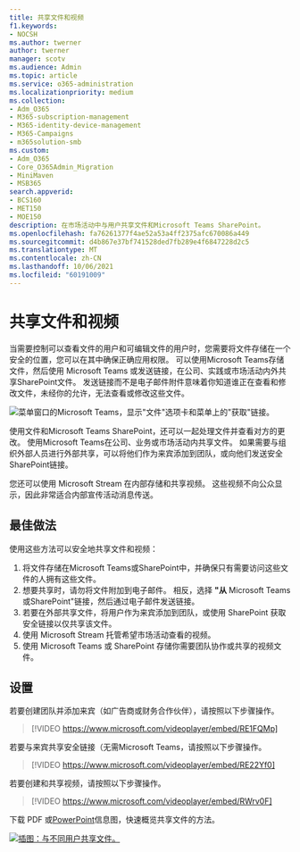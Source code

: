 ```yaml
---
title: 共享文件和视频
f1.keywords:
- NOCSH
ms.author: twerner
author: twerner
manager: scotv
ms.audience: Admin
ms.topic: article
ms.service: o365-administration
ms.localizationpriority: medium
ms.collection:
- Adm_O365
- M365-subscription-management
- M365-identity-device-management
- M365-Campaigns
- m365solution-smb
ms.custom:
- Adm_O365
- Core_O365Admin_Migration
- MiniMaven
- MSB365
search.appverid:
- BCS160
- MET150
- MOE150
description: 在市场活动中与用户共享文件和Microsoft Teams SharePoint。
ms.openlocfilehash: fa76261377f4ae52a53a4ff2375afc670086a449
ms.sourcegitcommit: d4b867e37bf741528ded7fb289e4f6847228d2c5
ms.translationtype: MT
ms.contentlocale: zh-CN
ms.lasthandoff: 10/06/2021
ms.locfileid: "60191009"
---
```

# <a name="share-files-and-videos"></a>共享文件和视频

当需要控制可以查看文件的用户和可编辑文件的用户时，您需要将文件存储在一个安全的位置，您可以在其中确保正确应用权限。 可以使用Microsoft Teams存储文件，然后使用 Microsoft Teams 或发送链接，在公司、实践或市场活动内外共享SharePoint文件。 发送链接而不是电子邮件附件意味着你知道谁正在查看和修改文件，未经你的允许，无法查看或修改这些文件。

![菜单窗口的Microsoft Teams，显示"文件"选项卡和菜单上的"获取"链接。](../media/m365-democracy-teams-sharefiles.png)

使用文件和Microsoft Teams SharePoint，还可以一起处理文件并查看对方的更改。 使用Microsoft Teams在公司、业务或市场活动内共享文件。 如果需要与组织外部人员进行外部共享，可以将他们作为来宾添加到团队，或向他们发送安全SharePoint链接。

您还可以使用 Microsoft Stream 在内部存储和共享视频。 这些视频不向公众显示，因此非常适合内部宣传活动消息传送。

## <a name="best-practices"></a>最佳做法

使用这些方法可以安全地共享文件和视频：

1. 将文件存储在Microsoft Teams或SharePoint中，并确保只有需要访问这些文件的人拥有这些文件。
2. 想要共享时，请勿将文件附加到电子邮件。 相反，选择 **"从** Microsoft Teams或SharePoint"链接，然后通过电子邮件发送链接。
3. 若要在外部共享文件，将用户作为来宾添加到团队，或使用 SharePoint 获取安全链接以仅共享该文件。
4. 使用 Microsoft Stream 托管希望市场活动查看的视频。
5. 使用 Microsoft Teams 或 SharePoint 存储你需要团队协作或共享的视频文件。

## <a name="set-up"></a>设置

若要创建团队并添加来宾（如广告商或财务合作伙伴），请按照以下步骤操作。

> [!VIDEO https://www.microsoft.com/videoplayer/embed/RE1FQMp]

若要与来宾共享安全链接（无需Microsoft Teams，请按照以下步骤操作。

> [!VIDEO https://www.microsoft.com/videoplayer/embed/RE22Yf0]

若要创建和共享视频，请按照以下步骤操作。

> [!VIDEO https://www.microsoft.com/videoplayer/embed/RWrv0F]

下载 PDF 或[PowerPoint](https://go.microsoft.com/fwlink/?linkid=2079435)信息[](https://go.microsoft.com/fwlink/?linkid=2079438)图，快速概览共享文件的方法。

[![插图：与不同用户共享文件。](../media/ShareYourfiles-thumb-358x201.png)](https://go.microsoft.com/fwlink/?linkid=2079435)
